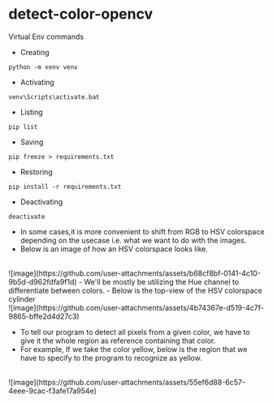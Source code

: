 # detect-color-opencv

Virtual Env commands

- Creating
 ```
python -m venv venv
```
- Activating
 ```
venv\Scripts\activate.bat
```
- Listing
```
pip list
```
- Saving
```
pip freeze > requirements.txt
```
- Restoring
```
pip install -r requirements.txt
```
- Deactivating
```
deactivate
```

- In some cases,it is more convenient to shift from RGB to HSV colorspace depending on the usecase i.e. what we want to do with the images.
- Below is an image of how an HSV colorspace looks like.
<br>
![image](https://github.com/user-attachments/assets/b68cf8bf-0141-4c10-9b5d-d962fdfa9f1d)
- We'll be mostly be utilizing the Hue channel to differentiate between colors.
- Below is the top-view of the HSV colorspace cylinder
<br>
![image](https://github.com/user-attachments/assets/4b74367e-d519-4c7f-9865-bffe2d4d27c3)

- To tell our program to detect all pixels from a given color, we have to give it the whole region as reference containing that color.
- For example, If we take the color yellow, below is the region that we have to specify to the program to recognize as yellow.
<br>
![image](https://github.com/user-attachments/assets/55ef6d88-6c57-4eee-9cac-f3afe17a954e)
